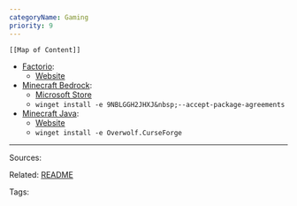 ```yaml
---
categoryName: Gaming
priority: 9
---
```


```dynamic-embed
[[Map of Content]]
```


<ul class="dataview list-view-ul"><li><span><a aria-label-position="top" aria-label="apps/Factorio.md" data-href="apps/Factorio.md" href="apps/Factorio.md" class="internal-link" target="_blank" rel="noopener">Factorio</a></span>: <ul class="dataview dataview-ul dataview-result-list-ul"><li class="dataview-result-list-li"><span><a aria-label-position="top" aria-label="https://factorio.com/download" rel="noopener" class="external-link" href="https://factorio.com/download" target="_blank">Website</a></span></li></ul></li><li><span><a aria-label-position="top" aria-label="apps/Minecraft Bedrock.md" data-href="apps/Minecraft Bedrock.md" href="apps/Minecraft Bedrock.md" class="internal-link" target="_blank" rel="noopener">Minecraft Bedrock</a></span>: <ul class="dataview dataview-ul dataview-result-list-ul"><li class="dataview-result-list-li"><span><a aria-label-position="top" aria-label="https://microsoft.com/store/apps/9NBLGGH2JHXJ" rel="noopener" class="external-link" href="https://microsoft.com/store/apps/9NBLGGH2JHXJ" target="_blank">Microsoft Store</a></span></li><li class="dataview-result-list-li"><span><code>winget install -e 9NBLGGH2JHXJ&amp;nbsp;--accept-package-agreements</code></span></li></ul></li><li><span><a aria-label-position="top" aria-label="apps/Minecraft Java.md" data-href="apps/Minecraft Java.md" href="apps/Minecraft Java.md" class="internal-link" target="_blank" rel="noopener">Minecraft Java</a></span>: <ul class="dataview dataview-ul dataview-result-list-ul"><li class="dataview-result-list-li"><span><a aria-label-position="top" aria-label="https://download.curseforge.com/" rel="noopener" class="external-link" href="https://download.curseforge.com/" target="_blank">Website</a></span></li><li class="dataview-result-list-li"><span><code>winget install -e Overwolf.CurseForge</code></span></li></ul></li></ul>

---


Sources:

Related:
[README](../README.md)

Tags:
